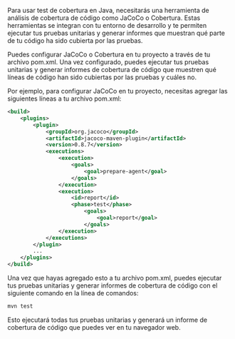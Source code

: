 Para usar test de cobertura en Java, necesitarás una herramienta de análisis de cobertura de código como JaCoCo o Cobertura. Estas herramientas se integran con tu entorno de desarrollo y te permiten ejecutar tus pruebas unitarias y generar informes que muestran qué parte de tu código ha sido cubierta por las pruebas.

Puedes configurar JaCoCo o Cobertura en tu proyecto a través de tu archivo pom.xml. Una vez configurado, puedes ejecutar tus pruebas unitarias y generar informes de cobertura de código que muestren qué líneas de código han sido cubiertas por las pruebas y cuáles no.

Por ejemplo, para configurar JaCoCo en tu proyecto, necesitas agregar las siguientes líneas a tu archivo pom.xml:

```xml
<build>
	<plugins>
		<plugin>
			<groupId>org.jacoco</groupId>
			<artifactId>jacoco-maven-plugin</artifactId>
			<version>0.8.7</version>
			<executions>
				<execution>
					<goals>
						<goal>prepare-agent</goal>
					</goals>
				</execution>
				<execution>
					<id>report</id>
					<phase>test</phase>
						<goals>
							<goal>report</goal>
						</goals>
				</execution>
			</executions>
		</plugin>
		...
	</plugins>
</build>
```

Una vez que hayas agregado esto a tu archivo pom.xml, puedes ejecutar tus pruebas unitarias y generar informes de cobertura de código con el siguiente comando en la línea de comandos:

```cpp
mvn test
```

Esto ejecutará todas tus pruebas unitarias y generará un informe de cobertura de código que puedes ver en tu navegador web.
